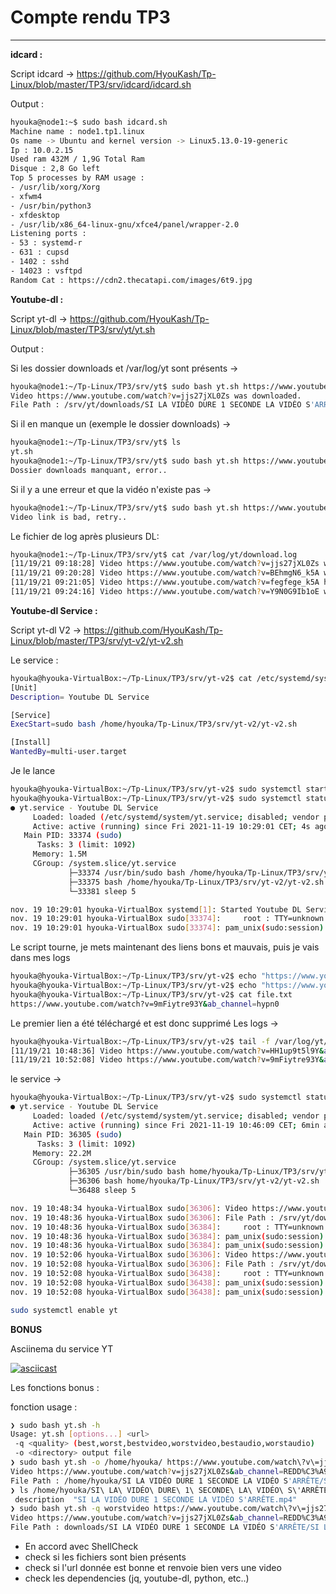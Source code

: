 # Compte rendu TP3 
---

**idcard :**

Script idcard -> https://github.com/HyouKash/Tp-Linux/blob/master/TP3/srv/idcard/idcard.sh 

Output : 

```bash
hyouka@node1:~$ sudo bash idcard.sh
Machine name : node1.tp1.linux
Os name -> Ubuntu and kernel version -> Linux5.13.0-19-generic
Ip : 10.0.2.15
Used ram 432M / 1,9G Total Ram
Disque : 2,8 Go left
Top 5 processes by RAM usage : 
- /usr/lib/xorg/Xorg
- xfwm4
- /usr/bin/python3
- xfdesktop
- /usr/lib/x86_64-linux-gnu/xfce4/panel/wrapper-2.0
Listening ports :
- 53 : systemd-r
- 631 : cupsd
- 1402 : sshd
- 14023 : vsftpd
Random Cat : https://cdn2.thecatapi.com/images/6t9.jpg
```

**Youtube-dl :**

Script yt-dl -> https://github.com/HyouKash/Tp-Linux/blob/master/TP3/srv/yt/yt.sh

Output : 

Si les dossier downloads et /var/log/yt sont présents ->

```bash
hyouka@node1:~/Tp-Linux/TP3/srv/yt$ sudo bash yt.sh https://www.youtube.com/watch?v=jjs27jXL0Zs&ab_channel=REDD%C3%A9fis
Video https://www.youtube.com/watch?v=jjs27jXL0Zs was downloaded.
File Path : /srv/yt/downloads/SI LA VIDÉO DURE 1 SECONDE LA VIDÉO S'ARRÊTE/SI LA VIDÉO DURE 1 SECONDE LA VIDÉO S'ARRÊTE
```

Si il en manque un (exemple le dossier downloads) ->

```bash
hyouka@node1:~/Tp-Linux/TP3/srv/yt$ ls
yt.sh
hyouka@node1:~/Tp-Linux/TP3/srv/yt$ sudo bash yt.sh https://www.youtube.com/watch?v=jjs27jXL0Zs&ab_channel=REDD%C3%A9fis
Dossier downloads manquant, error..
```

Si il y a une erreur et que la vidéo n'existe pas ->
```bash
hyouka@node1:~/Tp-Linux/TP3/srv/yt$ sudo bash yt.sh https://www.youtube.com/watch?v=fegfegeahahaha
Video link is bad, retry..
```
Le fichier de log après plusieurs DL:
```bash
hyouka@node1:~/Tp-Linux/TP3/srv/yt$ cat /var/log/yt/download.log
[11/19/21 09:18:28] Video https://www.youtube.com/watch?v=jjs27jXL0Zs was downloaded. File Path : /srv/yt/downloads/SI LA VIDÉO DURE 1 SECONDE LA VIDÉO S'ARRÊTE/SI LA VIDÉO DURE 1 SECONDE LA VIDÉO S'ARRÊTE
[11/19/21 09:20:28] Video https://www.youtube.com/watch?v=BEhmgN6_k5A was downloaded. File Path : /srv/yt/downloads/Sardoche réagit au niveau MONSTRUEUX de MV sur LoL au Zevent/Sardoche réagit au niveau MONSTRUEUX de MV sur LoL au Zevent
[11/19/21 09:21:05] Video https://www.youtube.com/watch?v=fegfege_k5A has an error : ERROR: Video unavailable
[11/19/21 09:24:16] Video https://www.youtube.com/watch?v=Y9N0G9Ib1oE was downloaded. File Path : /srv/yt/downloads/cette esquive de fou ! - MV #missclick?/cette esquive de fou ! - MV #missclick?
```
**Youtube-dl Service :**

Script yt-dl V2 -> https://github.com/HyouKash/Tp-Linux/blob/master/TP3/srv/yt-v2/yt-v2.sh

Le service : 
```bash
hyouka@hyouka-VirtualBox:~/Tp-Linux/TP3/srv/yt-v2$ cat /etc/systemd/system/yt.service
[Unit]
Description= Youtube DL Service

[Service]
ExecStart=sudo bash /home/hyouka/Tp-Linux/TP3/srv/yt-v2/yt-v2.sh

[Install]
WantedBy=multi-user.target
```

Je le lance

```bash
hyouka@hyouka-VirtualBox:~/Tp-Linux/TP3/srv/yt-v2$ sudo systemctl start yt
hyouka@hyouka-VirtualBox:~/Tp-Linux/TP3/srv/yt-v2$ sudo systemctl status yt
● yt.service - Youtube DL Service
     Loaded: loaded (/etc/systemd/system/yt.service; disabled; vendor preset: enabled)
     Active: active (running) since Fri 2021-11-19 10:29:01 CET; 4s ago
   Main PID: 33374 (sudo)
      Tasks: 3 (limit: 1092)
     Memory: 1.5M
     CGroup: /system.slice/yt.service
             ├─33374 /usr/bin/sudo bash /home/hyouka/Tp-Linux/TP3/srv/yt-v2/yt-v2.sh
             ├─33375 bash /home/hyouka/Tp-Linux/TP3/srv/yt-v2/yt-v2.sh
             └─33381 sleep 5

nov. 19 10:29:01 hyouka-VirtualBox systemd[1]: Started Youtube DL Service.
nov. 19 10:29:01 hyouka-VirtualBox sudo[33374]:     root : TTY=unknown ; PWD=/ ; USER=root ; COMMAND=/usr/bin/bash /home/hyouka/Tp-Linux/TP3/srv/yt-v2/yt-v2.sh
nov. 19 10:29:01 hyouka-VirtualBox sudo[33374]: pam_unix(sudo:session): session opened for user root by (uid=0)
```

Le script tourne, je mets maintenant des liens bons et mauvais, puis je vais dans mes logs

```bash
hyouka@hyouka-VirtualBox:~/Tp-Linux/TP3/srv/yt-v2$ echo "https://www.youtube.com/watch?v=HH1up9t5l9Y&ab_channel=ypn0" >> file.txt
hyouka@hyouka-VirtualBox:~/Tp-Linux/TP3/srv/yt-v2$ echo "https://www.youtube.com/watch?v=9mFiytre93Y&ab_channel=hypn0" >> file.txt 
hyouka@hyouka-VirtualBox:~/Tp-Linux/TP3/srv/yt-v2$ cat file.txt 
https://www.youtube.com/watch?v=9mFiytre93Y&ab_channel=hypn0
```

Le premier lien a été téléchargé et est donc supprimé
Les logs ->

```bash
hyouka@hyouka-VirtualBox:~/Tp-Linux/TP3/srv/yt-v2$ tail -f /var/log/yt/download.log 
[11/19/21 10:48:36] Video https://www.youtube.com/watch?v=HH1up9t5l9Y&ab_channel=hypn0 was downloaded. File Path : /srv/yt/downloads/Does Aphelios need a team to 1v5 every game? (1v5 Pentakill)/Does Aphelios need a team to 1v5 every game? (1v5 Pentakill)
[11/19/21 10:52:08] Video https://www.youtube.com/watch?v=9mFiytre93Y&ab_channel=hypn0 was downloaded. File Path : /srv/yt/downloads/Is Aphelios really that OP when ahead?/Is Aphelios really that OP when ahead?
```

le service -> 

```bash
hyouka@hyouka-VirtualBox:~/Tp-Linux/TP3/srv/yt-v2$ sudo systemctl status yt
● yt.service - Youtube DL Service
     Loaded: loaded (/etc/systemd/system/yt.service; disabled; vendor preset: enabled)
     Active: active (running) since Fri 2021-11-19 10:46:09 CET; 6min ago
   Main PID: 36305 (sudo)
      Tasks: 3 (limit: 1092)
     Memory: 22.2M
     CGroup: /system.slice/yt.service
             ├─36305 /usr/bin/sudo bash home/hyouka/Tp-Linux/TP3/srv/yt-v2/yt-v2.sh
             ├─36306 bash home/hyouka/Tp-Linux/TP3/srv/yt-v2/yt-v2.sh
             └─36488 sleep 5

nov. 19 10:48:34 hyouka-VirtualBox sudo[36306]: Video https://www.youtube.com/watch?v=HH1up9t5l9Y&ab_channel=hypn0 was downloaded.
nov. 19 10:48:36 hyouka-VirtualBox sudo[36306]: File Path : /srv/yt/downloads/Does Aphelios need a team to 1v5 every game? (1v5 Pentakill)/Does Aphelios need a team to 1v5 every game? (1v5 Pentakill)
nov. 19 10:48:36 hyouka-VirtualBox sudo[36384]:     root : TTY=unknown ; PWD=/ ; USER=root ; COMMAND=/usr/bin/echo [11/19/21 10:48:36] Video https://www.youtube.com/watch?v=HH1up9t5l9Y&ab_channel=hypn0 was downloaded. File Path : /srv/>
nov. 19 10:48:36 hyouka-VirtualBox sudo[36384]: pam_unix(sudo:session): session opened for user root by (uid=0)
nov. 19 10:48:36 hyouka-VirtualBox sudo[36384]: pam_unix(sudo:session): session closed for user root
nov. 19 10:52:06 hyouka-VirtualBox sudo[36306]: Video https://www.youtube.com/watch?v=9mFiytre93Y&ab_channel=hypn0 was downloaded.
nov. 19 10:52:08 hyouka-VirtualBox sudo[36306]: File Path : /srv/yt/downloads/Is Aphelios really that OP when ahead?/Is Aphelios really that OP when ahead?
nov. 19 10:52:08 hyouka-VirtualBox sudo[36438]:     root : TTY=unknown ; PWD=/ ; USER=root ; COMMAND=/usr/bin/echo [11/19/21 10:52:08] Video https://www.youtube.com/watch?v=9mFiytre93Y&ab_channel=hypn0 was downloaded. File Path : /srv/>
nov. 19 10:52:08 hyouka-VirtualBox sudo[36438]: pam_unix(sudo:session): session opened for user root by (uid=0)
nov. 19 10:52:08 hyouka-VirtualBox sudo[36438]: pam_unix(sudo:session): session closed for user root
```

```bash
sudo systemctl enable yt
```

**BONUS**

Asciinema du service YT

[![asciicast](https://asciinema.org/a/69trmQs0BgvniukVHPd4J54BS.svg)](https://asciinema.org/a/69trmQs0BgvniukVHPd4J54BS)

Les fonctions bonus : 

fonction usage :
```bash
❯ sudo bash yt.sh -h
Usage: yt.sh [options...] <url>
 -q <quality> (best,worst,bestvideo,worstvideo,bestaudio,worstaudio)
 -o <directory> output file
❯ sudo bash yt.sh -o /home/hyouka/ https://www.youtube.com/watch\?v\=jjs27jXL0Zs\&ab_channel\=REDD%C3%A9fis
Video https://www.youtube.com/watch?v=jjs27jXL0Zs&ab_channel=REDD%C3%A9fis was downloaded.
File Path : /home/hyouka/SI LA VIDÉO DURE 1 SECONDE LA VIDÉO S'ARRÊTE/SI LA VIDÉO DURE 1 SECONDE LA VIDÉO S'ARRÊTE.mp4
❯ ls /home/hyouka/SI\ LA\ VIDÉO\ DURE\ 1\ SECONDE\ LA\ VIDÉO\ S\'ARRÊTE
 description  "SI LA VIDÉO DURE 1 SECONDE LA VIDÉO S'ARRÊTE.mp4"
❯ sudo bash yt.sh -q worstvideo https://www.youtube.com/watch\?v\=jjs27jXL0Zs\&ab_channel\=REDD%C3%A9fis
Video https://www.youtube.com/watch?v=jjs27jXL0Zs&ab_channel=REDD%C3%A9fis was downloaded.
File Path : downloads/SI LA VIDÉO DURE 1 SECONDE LA VIDÉO S'ARRÊTE/SI LA VIDÉO DURE 1 SECONDE LA VIDÉO S'ARRÊTE.mp4
```
- En accord avec ShellCheck
- check si les fichiers sont bien présents
- check si l'url donnée est bonne et renvoie bien vers une video
- check les dependencies (jq, youtube-dl, python, etc..)
